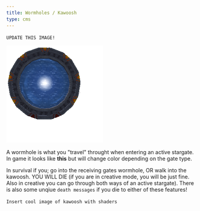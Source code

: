```yaml
---
title: Wormholes / Kawoosh
type: cms
---
```

`UPDATE THIS IMAGE!`

![wormhole](images/wormhole.png)

A wormhole is what you "travel" throught when entering an active stargate. In game it looks like **this** but will change color depending on the gate type.

In survival if you; go into the receiving gates wormhole, OR walk into the kawoosh. YOU WILL DIE (if you are in creative mode, you will be just fine. Also in creative you can go through both ways of an active stargate). There is also some unqiue `death messages` if you die to either of these features!

`Insert cool image of kawoosh with shaders`